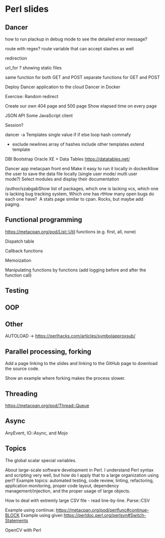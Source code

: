 # Perl slides


## Dancer
  how to run plackup in debug mode to see the detailed error message?

route with regex?
route variable that can accept slashes as well

redirection

url_for ?
showing static
files

same function for both GET and POST
separate functions for GET and POST

Deploy Dancer application to the cloud
Dancer in Docker

Exercise: Random redirect

Create our own 404 page and 500 page
Show elapsed time on every page

JSON API
Some JavaScript client

Session?

dancer -a
Templates
   single value
   if
   if else
   loop
   hash
   commafy
   - exclude newlines
   array of hashes
   include other templates
   extend template

DBI
Bootstrap
Oracle XE + Data Tables  https://datatables.net/


Dancer app metacpan front end
Make it easy to run it locally in dockerAllow the user to save the data file locally (single user mode/ multi user mode?) Select modules and display their documentation

/author/szabgabShow list of packages, which one is lacking vcs, which one is lacking bug tracking system, Which one has rtHow many open bugs do each one have? 
A stats page similar to cpan. Rocks, but maybe add paging. 


## Functional programming

https://metacpan.org/pod/List::Util    functions (e.g. first, all, none)

Dispatch table

Callback functions

Memoization

Manipulating functions by functions (add logging before and after the function call)


## Testing



## OOP


## Other

AUTOLOAD -> https://perlhacks.com/articles/symbolapproxsub/

## Parallel processing, forking

Add a page linking to the slides and linking to the GitHub page to download the source code.

Show an example where forking makes the process slower.


## Threading

https://metacpan.org/pod/Thread::Queue

## Async

AnyEvent, IO::Async, and Mojo


## Topics

The global scalar special variables.

About large-scale software development in Perl. I understand Perl syntax and scripting very well, but how do I apply that to a large organization using perl?
Example topics: automated testing, code review, linting, refactoring, application monitoring, proper code layout, dependency management/injection, and the proper usage of large objects.

How to deal with extremly large CSV file - read line-by-line.
Parse::CSV

Example using continue: https://metacpan.org/pod/perlfunc#continue-BLOCK
Example using given https://perldoc.perl.org/perlsyn#Switch-Statements


OpenCV with Perl


